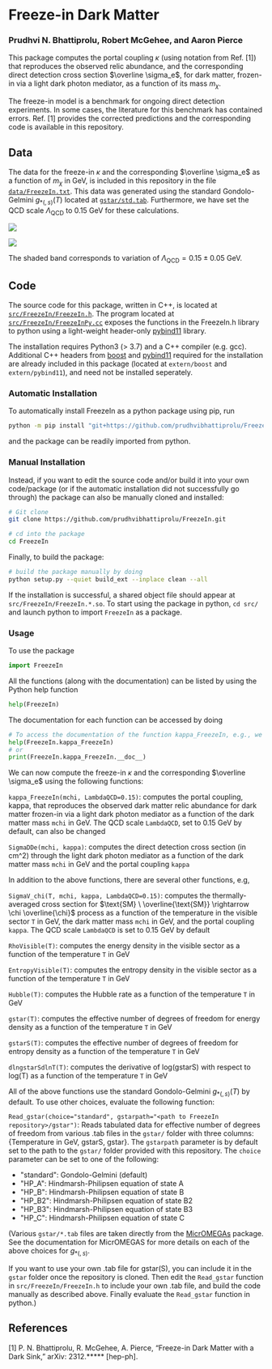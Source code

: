 # Freeze-in Dark Matter

### Prudhvi N. Bhattiprolu, Robert McGehee, and Aaron Pierce

This package computes the portal coupling $\kappa$ (using notation from Ref. [1]) that reproduces the observed relic abundance, and the corresponding direct detection cross section $\overline \sigma_e$, for dark matter, frozen-in via a light dark photon mediator, as a function of its mass $m_\chi$.

The freeze-in model is a benchmark for ongoing direct detection experiments. In some cases, the literature for this benchmark has contained errors. Ref. [1] provides the corrected predictions and the corresponding code is available in this repository.

## Data

The data for the freeze-in $\kappa$ and the corresponding $\overline \sigma_e$ as a function of $m_\chi$ in GeV, is included in this repository in the file [`data/FreezeIn.txt`](https://github.com/prudhvibhattiprolu/FreezeIn/blob/main/data/FreezeIn.txt). This data was generated using the standard Gondolo-Gelmini $g_{\ast(, s)} (T)$ located at [`gstar/std.tab`](https://github.com/prudhvibhattiprolu/FreezeIn/blob/main/gstar/std.tab). Furthermore, we have set the QCD scale $\Lambda_\text{QCD}$ to 0.15 GeV for these calculations.

[<img src="https://github.com/prudhvibhattiprolu/FreezeIn/blob/main/data/KappaFI.png">](data/KappaFI.png)

[<img src="https://github.com/prudhvibhattiprolu/FreezeIn/blob/main/data/SigmaDDeFI.png">](data/SigmaDDeFI.png)

The shaded band corresponds to variation of $\Lambda_\text{QCD} = 0.15 \pm 0.05$ GeV.

## Code

The source code for this package, written in C++, is located at [`src/FreezeIn/FreezeIn.h`](https://github.com/prudhvibhattiprolu/FreezeIn/blob/main/src/FreezeIn/FreezeIn.h). The program located at [`src/FreezeIn/FreezeInPy.cc`](https://github.com/prudhvibhattiprolu/FreezeIn/blob/main/src/FreezeIn/FreezeInPy.cc) exposes the functions in the FreezeIn.h library to python using a light-weight header-only [pybind11](https://pybind11.readthedocs.io/en/stable/) library.

The installation requires Python3 (> 3.7) and a C++ compiler (e.g. gcc). Additional C++ headers from [boost](https://www.boost.org/) and [pybind11](https://pybind11.readthedocs.io/en/stable/) required for the installation are already included in this package (located at `extern/boost` and `extern/pybind11`), and need not be installed seperately.

### Automatic Installation

To automatically install FreezeIn as a python package using pip, run

```bash
python -m pip install "git+https://github.com/prudhvibhattiprolu/FreezeIn.git#egg=FreezeIn"
```

and the package can be readily imported from python.

### Manual Installation

Instead, if you want to edit the source code and/or build it into your own code/package (or if the automatic installation did not successfully go through) the package can also be manually cloned and installed:

```bash
# Git clone
git clone https://github.com/prudhvibhattiprolu/FreezeIn.git

# cd into the package
cd FreezeIn
```
Finally, to build the package:

```bash
# build the package manually by doing
python setup.py --quiet build_ext --inplace clean --all
```

If the installation is successful, a shared object file should appear at `src/FreezeIn/FreezeIn.*.so`. To start using the package in python, `cd src/` and launch python to import `FreezeIn` as a package.

### Usage

To use the package

```python
import FreezeIn
```

All the functions (along with the documentation) can be listed by using the Python help function

```python
help(FreezeIn)
```

The documentation for each function can be accessed by doing

```python
# To access the documentation of the function kappa_FreezeIn, e.g., we can either do
help(FreezeIn.kappa_FreezeIn)
# or
print(FreezeIn.kappa_FreezeIn.__doc__)
```

We can now compute the freeze-in $\kappa$ and the corresponding $\overline \sigma_e$ using the following functions:

`kappa_FreezeIn(mchi, LambdaQCD=0.15)`:
computes the portal coupling, kappa, that reproduces the observed dark matter relic abundance for dark matter frozen-in via a light dark photon mediator as a function of the dark matter mass `mchi` in GeV. The QCD scale `LambdaQCD`, set to 0.15 GeV by default, can also be changed

`SigmaDDe(mchi, kappa)`:
computes the direct detection cross section (in cm^2) through the light dark photon mediator as a function of the dark matter mass `mchi` in GeV and the portal coupling `kappa`


In addition to the above functions, there are several other functions, e.g,

`SigmaV_chi(T, mchi, kappa, LambdaQCD=0.15)`:
computes the thermally-averaged cross section for
$\text{SM} \ \overline{\text{SM}} \rightarrow \chi \overline{\chi}$
process as a function of the temperature in the visible sector `T` in GeV, the dark matter mass `mchi` in GeV, and the portal coupling `kappa`. The QCD scale `LambdaQCD` is set to 0.15 GeV by default

`RhoVisible(T)`:
computes the energy density in the visible sector as a function of the temperature `T` in GeV

`EntropyVisible(T)`:
computes the entropy density in the visible sector as a function of the temperature `T` in GeV

`Hubble(T)`:
computes the Hubble rate as a function of the temperature `T` in GeV

`gstar(T)`:
computes the effective number of degrees of freedom for energy density as a function of the temperature `T` in GeV

`gstarS(T)`:
computes the effective number of degrees of freedom for entropy density as a function of the temperature `T` in GeV

`dlngstarSdlnT(T)`:
computes the derivative of log(gstarS) with respect to log(T) as a function of the temperature `T` in GeV

All of the above functions use the standard Gondolo-Gelmini $g_{\ast(,s)}(T)$ by default. To use other choices, evaluate the following function:

`Read_gstar(choice="standard", gstarpath="<path to FreezeIn repository>/gstar")`:
Reads tabulated data for effective number of degrees of freedom from various .tab files in the `gstar/` folder with three columns: {Temperature in GeV, gstarS, gstar}. The `gstarpath` parameter is by default set to the path to the `gstar/` folder provided with this repository. The `choice` parameter can be set to one of the following:

* "standard": Gondolo-Gelmini (default)
* "HP_A": Hindmarsh-Philipsen equation of state A
* "HP_B": Hindmarsh-Philipsen equation of state B
* "HP_B2": Hindmarsh-Philipsen equation of state B2
* "HP_B3": Hindmarsh-Philipsen equation of state B3
* "HP_C": Hindmarsh-Philipsen equation of state C

(Various `gstar/*.tab` files are taken directly from the [MicrOMEGAs](https://lapth.cnrs.fr/micromegas/) package. See the documentation for MicrOMEGAS for more details on each of the above choices for $g_{\ast(,s)}$.

If you want to use your own .tab file for gstar(S), you can include it in the `gstar` folder once the repository is cloned. Then edit the `Read_gstar` function in `src/FreezeIn/FreezeIn.h` to include your own .tab file, and build the code manually as described above. Finally evaluate the `Read_gstar` function in python.)

## References

[1] P. N. Bhattiprolu, R. McGehee, A. Pierce, “Freeze-in Dark Matter with a Dark Sink,” arXiv: 2312.***** [hep-ph].
